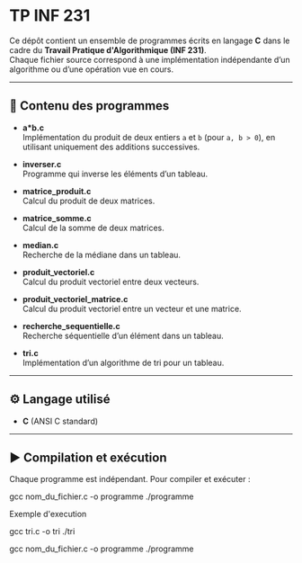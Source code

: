 # TP INF 231

Ce dépôt contient un ensemble de programmes écrits en langage **C** dans le cadre du **Travail Pratique d'Algorithmique (INF 231)**.  
Chaque fichier source correspond à une implémentation indépendante d’un algorithme ou d’une opération vue en cours.

---

## 📂 Contenu des programmes

- **a*b.c**  
  Implémentation du produit de deux entiers `a` et `b` (pour `a, b > 0`), en utilisant uniquement des additions successives.

- **inverser.c**  
  Programme qui inverse les éléments d’un tableau.

- **matrice_produit.c**  
  Calcul du produit de deux matrices.

- **matrice_somme.c**  
  Calcul de la somme de deux matrices.

- **median.c**  
  Recherche de la médiane dans un tableau.

- **produit_vectoriel.c**  
  Calcul du produit vectoriel entre deux vecteurs.

- **produit_vectoriel_matrice.c**  
  Calcul du produit vectoriel entre un vecteur et une matrice.

- **recherche_sequentielle.c**  
  Recherche séquentielle d’un élément dans un tableau.

- **tri.c**  
  Implémentation d’un algorithme de tri pour un tableau.

---

## ⚙️ Langage utilisé
- **C** (ANSI C standard)

---

## ▶️ Compilation et exécution
Chaque programme est indépendant. Pour compiler et exécuter :  

gcc nom_du_fichier.c -o programme
./programme

Exemple d'execution 

gcc tri.c -o tri
./tri

gcc nom_du_fichier.c -o programme
./programme
